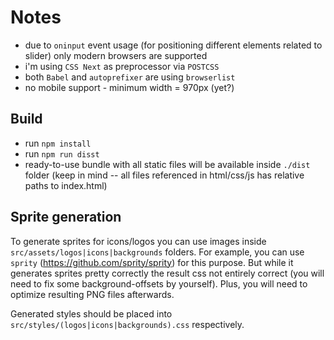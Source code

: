 # Notes

* due to ``oninput`` event usage (for positioning different elements related to slider) only modern browsers are supported
* i'm using ``CSS Next`` as preprocessor via ``POSTCSS``
* both ``Babel`` and ``autoprefixer`` are using ``browserlist``
* no mobile support - minimum width = 970px (yet?)

## Build 

* run ``npm install``
* run ``npm run disst``
* ready-to-use bundle with all static files will be available inside ``./dist`` folder (keep in mind -- all files referenced in html/css/js has relative paths to index.html)

## Sprite generation

To generate sprites for icons/logos you can use images inside ``src/assets/logos|icons|backgrounds`` folders.
For example, you can use ``sprity`` (https://github.com/sprity/sprity) for this purpose. But while it generates sprites pretty correctly the result css not entirely correct (you will need to fix some background-offsets by yourself).
Plus, you will need to optimize resulting PNG files afterwards. 

Generated styles should be placed into ``src/styles/(logos|icons|backgrounds).css`` respectively.

